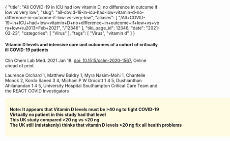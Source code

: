 {
    "title": "All COVID-19 in ICU had low vitamin D, no difference in outcome if low vs very low",
    "slug": "all-covid-19-in-icu-had-low-vitamin-d-no-difference-in-outcome-if-low-vs-very-low",
    "aliases": [
        "/All+COVID-19+in+ICU+had+low+vitamin+D+no+difference+in+outcome+if+low+vs+very+low+\u2013+Feb+2021",
        "/12346"
    ],
    "tiki_page_id": 12346,
    "date": "2021-02-23",
    "categories": [
        "Virus"
    ],
    "tags": [
        "Virus",
        "vitamin d"
    ]
}


#### Vitamin D levels and intensive care unit outcomes of a cohort of critically ill COVID-19 patients

Clin Chem Lab Med. 2021 Jan 18. [doi: 10.1515/cclm-2020-1567.](https://doi.org/10.1515/cclm-2020-1567.) Online ahead of print.

Laurence Orchard 1, Matthew Baldry 1, Myra Nasim-Mohi 1, Chantelle Monck 2, Kordo Saeed 3 4, Michael P W Grocott 1 4 5, Dushianthan Ahilanandan 1 4 5, University Hospital Southampton Critical Care Team and the REACT COVID Investigators

<div class="border" style="background-color:#FFFAE2;padding:15px;margin:10px 0;border-radius:5px;width:800px">

 **Note: It appears that Vitamin D levels must be >40 ng to fight COVID-19   
Virtually no patient in this study had that level  
This UK study compared >20 ng vs <20 ng  
 The UK still (mistakenly) thinks that vitamin D levels >20 ng fix all health problems**